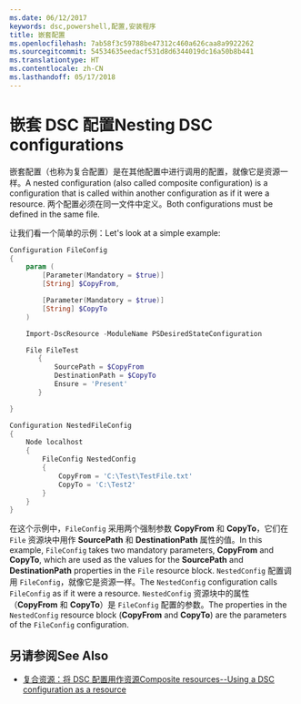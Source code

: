 ```yaml
---
ms.date: 06/12/2017
keywords: dsc,powershell,配置,安装程序
title: 嵌套配置
ms.openlocfilehash: 7ab58f3c59788be47312c460a626caa8a9922262
ms.sourcegitcommit: 54534635eedacf531d8d6344019dc16a50b8b441
ms.translationtype: HT
ms.contentlocale: zh-CN
ms.lasthandoff: 05/17/2018
---
```

# <a name="nesting-dsc-configurations"></a><span data-ttu-id="a0334-103">嵌套 DSC 配置</span><span class="sxs-lookup"><span data-stu-id="a0334-103">Nesting DSC configurations</span></span>

<span data-ttu-id="a0334-104">嵌套配置（也称为复合配置）是在其他配置中进行调用的配置，就像它是资源一样。</span><span class="sxs-lookup"><span data-stu-id="a0334-104">A nested configuration (also called composite configuration) is a configuration that is called within another configuration as if it were a resource.</span></span>
<span data-ttu-id="a0334-105">两个配置必须在同一文件中定义。</span><span class="sxs-lookup"><span data-stu-id="a0334-105">Both configurations must be defined in the same file.</span></span>

<span data-ttu-id="a0334-106">让我们看一个简单的示例：</span><span class="sxs-lookup"><span data-stu-id="a0334-106">Let's look at a simple example:</span></span>

```powershell
Configuration FileConfig
{
    param (
        [Parameter(Mandatory = $true)]
        [String] $CopyFrom,

        [Parameter(Mandatory = $true)]
        [String] $CopyTo
    )

    Import-DscResource -ModuleName PSDesiredStateConfiguration

    File FileTest
       {
           SourcePath = $CopyFrom
           DestinationPath = $CopyTo
           Ensure = 'Present'
       }

}

Configuration NestedFileConfig
{
    Node localhost
    {
        FileConfig NestedConfig
        {
            CopyFrom = 'C:\Test\TestFile.txt'
            CopyTo = 'C:\Test2'
        }
    }
}
```

<span data-ttu-id="a0334-107">在这个示例中，`FileConfig` 采用两个强制参数 **CopyFrom** 和 **CopyTo**，它们在 `File` 资源块中用作 **SourcePath** 和 **DestinationPath** 属性的值。</span><span class="sxs-lookup"><span data-stu-id="a0334-107">In this example, `FileConfig` takes two mandatory parameters,  **CopyFrom** and **CopyTo**, which are used as the values for the **SourcePath** and **DestinationPath** properties in the `File` resource block.</span></span>
<span data-ttu-id="a0334-108">`NestedConfig` 配置调用 `FileConfig`，就像它是资源一样。</span><span class="sxs-lookup"><span data-stu-id="a0334-108">The `NestedConfig` configuration calls `FileConfig` as if it were a resource.</span></span>
<span data-ttu-id="a0334-109">`NestedConfig` 资源块中的属性（**CopyFrom** 和 **CopyTo**）是 `FileConfig` 配置的参数。</span><span class="sxs-lookup"><span data-stu-id="a0334-109">The properties in the `NestedConfig` resource block (**CopyFrom** and **CopyTo**) are the parameters of the `FileConfig` configuration.</span></span>

## <a name="see-also"></a><span data-ttu-id="a0334-110">另请参阅</span><span class="sxs-lookup"><span data-stu-id="a0334-110">See Also</span></span>

- [<span data-ttu-id="a0334-111">复合资源：将 DSC 配置用作资源</span><span class="sxs-lookup"><span data-stu-id="a0334-111">Composite resources--Using a DSC configuration as a resource</span></span>](authoringResourceComposite.md)
